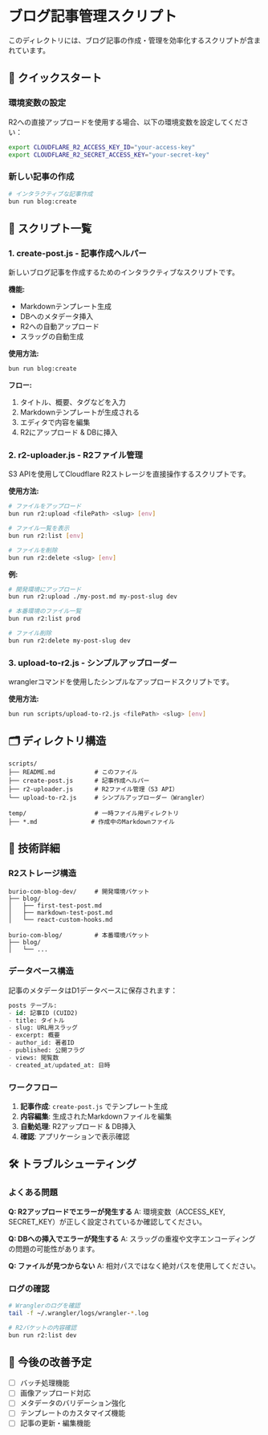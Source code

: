 # ブログ記事管理スクリプト

このディレクトリには、ブログ記事の作成・管理を効率化するスクリプトが含まれています。

## 🚀 クイックスタート

### 環境変数の設定

R2への直接アップロードを使用する場合、以下の環境変数を設定してください：

```bash
export CLOUDFLARE_R2_ACCESS_KEY_ID="your-access-key"
export CLOUDFLARE_R2_SECRET_ACCESS_KEY="your-secret-key"
```

### 新しい記事の作成

```bash
# インタラクティブな記事作成
bun run blog:create
```

## 📄 スクリプト一覧

### 1. create-post.js - 記事作成ヘルパー

新しいブログ記事を作成するためのインタラクティブなスクリプトです。

**機能:**
- Markdownテンプレート生成
- DBへのメタデータ挿入
- R2への自動アップロード
- スラッグの自動生成

**使用方法:**
```bash
bun run blog:create
```

**フロー:**
1. タイトル、概要、タグなどを入力
2. Markdownテンプレートが生成される
3. エディタで内容を編集
4. R2にアップロード & DBに挿入

### 2. r2-uploader.js - R2ファイル管理

S3 APIを使用してCloudflare R2ストレージを直接操作するスクリプトです。

**使用方法:**
```bash
# ファイルをアップロード
bun run r2:upload <filePath> <slug> [env]

# ファイル一覧を表示
bun run r2:list [env]

# ファイルを削除
bun run r2:delete <slug> [env]
```

**例:**
```bash
# 開発環境にアップロード
bun run r2:upload ./my-post.md my-post-slug dev

# 本番環境のファイル一覧
bun run r2:list prod

# ファイル削除
bun run r2:delete my-post-slug dev
```

### 3. upload-to-r2.js - シンプルアップローダー

wranglerコマンドを使用したシンプルなアップロードスクリプトです。

**使用方法:**
```bash
bun run scripts/upload-to-r2.js <filePath> <slug> [env]
```

## 🗂️ ディレクトリ構造

```
scripts/
├── README.md           # このファイル
├── create-post.js      # 記事作成ヘルパー
├── r2-uploader.js      # R2ファイル管理（S3 API）
└── upload-to-r2.js     # シンプルアップローダー（Wrangler）

temp/                   # 一時ファイル用ディレクトリ
├── *.md               # 作成中のMarkdownファイル
```

## 🔧 技術詳細

### R2ストレージ構造

```
burio-com-blog-dev/     # 開発環境バケット
├── blog/
│   ├── first-test-post.md
│   ├── markdown-test-post.md
│   └── react-custom-hooks.md

burio-com-blog/         # 本番環境バケット
├── blog/
│   └── ...
```

### データベース構造

記事のメタデータはD1データベースに保存されます：

```sql
posts テーブル:
- id: 記事ID (CUID2)
- title: タイトル
- slug: URL用スラッグ
- excerpt: 概要
- author_id: 著者ID
- published: 公開フラグ
- views: 閲覧数
- created_at/updated_at: 日時
```

### ワークフロー

1. **記事作成**: `create-post.js` でテンプレート生成
2. **内容編集**: 生成されたMarkdownファイルを編集
3. **自動処理**: R2アップロード & DB挿入
4. **確認**: アプリケーションで表示確認

## 🛠️ トラブルシューティング

### よくある問題

**Q: R2アップロードでエラーが発生する**
A: 環境変数（ACCESS_KEY, SECRET_KEY）が正しく設定されているか確認してください。

**Q: DBへの挿入でエラーが発生する**
A: スラッグの重複や文字エンコーディングの問題の可能性があります。

**Q: ファイルが見つからない**
A: 相対パスではなく絶対パスを使用してください。

### ログの確認

```bash
# Wranglerのログを確認
tail -f ~/.wrangler/logs/wrangler-*.log

# R2バケットの内容確認
bun run r2:list dev
```

## 📝 今後の改善予定

- [ ] バッチ処理機能
- [ ] 画像アップロード対応
- [ ] メタデータのバリデーション強化
- [ ] テンプレートのカスタマイズ機能
- [ ] 記事の更新・編集機能